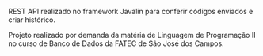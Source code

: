 REST API realizado no framework Javalin para conferir códigos enviados e criar histórico.

Projeto realizado por demanda da matéria de Linguagem de Programação II no curso de Banco de Dados da FATEC de São José dos Campos.
